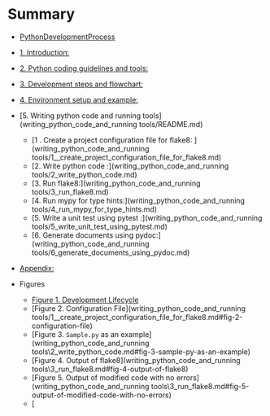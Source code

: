 # Summary

* [PythonDevelopmentProcess](README.md)
* [1. Introduction:](introduction.md)
* [2. Python coding guidelines and tools:](python_coding_guidelines_and_tools.md)
* [3. Development steps and flowchart: ](development_steps_and_flowchart.md)
* [4. Environment setup and example:](environment_setup_and_example.md)
* [5. Writing python code and running tools](writing_python_code_and_running tools/README.md)
  * [1 . Create a project configuration file for flake8: ](writing_python_code_and_running tools/1__create_project_configuration_file_for_flake8.md)
  * [2. Write python code :](writing_python_code_and_running tools/2_write_python_code.md)
  * [3. Run flake8:](writing_python_code_and_running tools/3_run_flake8.md)
  * [4. Run mypy for type hints:](writing_python_code_and_running tools/4_run_mypy_for_type_hints.md)
  * [5. Write a unit test using pytest :](writing_python_code_and_running tools/5_write_unit_test_using_pytest.md)
  * [6. Generate documents using pydoc:](writing_python_code_and_running tools/6_generate_documents_using_pydoc.md)
* [Appendix:](appendix.md)

* Figures
  * [Figure 1. Development Lifecycle](development_steps_and_flowchart.md#1-development-lifecycle)
  * [Figure 2. Configuration File](writing_python_code_and_running tools/1__create_project_configuration_file_for_flake8.md#fig-2-configuration-file)
  * [Figure 3. `Sample.py` as an example](writing_python_code_and_running tools\2_write_python_code.md#fig-3-sample-py-as-an-example)
  * [Figure 4. Output of flake8](writing_python_code_and_running tools\3_run_flake8.md#fig-4-output-of-flake8)
  * [Figure 5. Output of modified code with no errors](writing_python_code_and_running tools\3_run_flake8.md#fig-5-output-of-modified-code-with-no-errors)
  * [